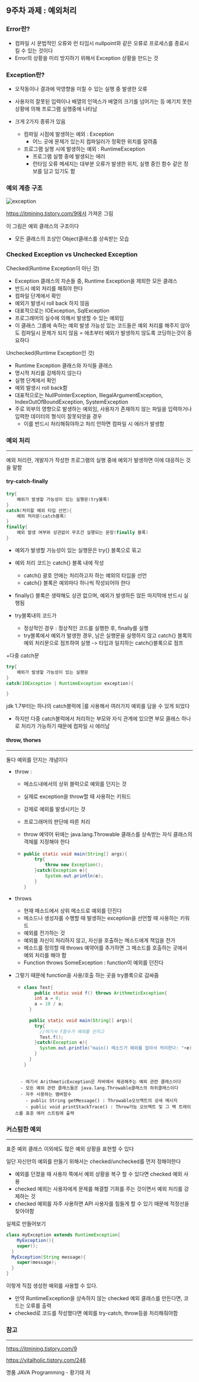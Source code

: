 ## 9주차 과제 : 예외처리

### Error란?

- 컴파일 시 문법적인 오류와 런 타임시 nullpoint와 같은 오류로 프로세스를 종료시킬 수 있는 것이다
- Error의 상황을 미리 방지하기 위해서 Exception 상황을 만드는 것



### Exception란?

- 오작동이나 결과에 악영향을 미칠 수 있는 실행 중 발생한 오류
- 사용자의 잘못된 입력이나 배열의 인덱스가 배열의 크기를 넘어가는 등 예기치 못한 상황에 의해 프로그램 실행중에 나타남

- 크게 2가지 종류가 있음
  - 컴파일 시점에 발생하는 예외 : Exception
    - 어느 곳에 문제가 있는지 컴파일러가 정확한 위치를 알려줌
  - 프로그램 실행 시에 발생하는 예외 : RuntimeException
    - 프로그램 실행 중에 발생되는 에러
    - 런타임 오류 메세지는 대부분 오류가 발생한 위치, 실행 중인 함수 같은 정보를 담고 있기도 함



### 예외 계층 구조

![exception](./img/exception.jpeg)

https://itmining.tistory.com/9에서 가져온 그림

이 그림은 예외 클래스의 구조이다

- 모든 클래스의 조상인 Object클래스를 상속받는 모습



### Checked Exception vs Unchecked Exception

Checked(Runtime Exception이 아닌 것)

- Exception 클래스의 자손들 중, Runtime Exception을 제외한 모든 클래스
- 반드시 예외 처리를 해줘야 한다
- 컴파일 단계에서 확인
- 예외가 발생시 roll back 하지 않음
- 대표적으로는 IOException, SqlException
- 프로그래머의 실수에 의해서 발생할 수 있는 예외임
- 이 클래스 그룹에 속하는 예외 발생 가능성 있는 코드들은 예외 처리를 해주지 않아도 컴파일시 문제가 되지 않음 = 애초부터 예외가 발생하지 않도록 코딩하는것이 중요하다



Unchecked(Runtime Exception인 것)

- Runtime Exception 클래스와 자식들 클래스
- 명시적 처리를 강제하지 않는다
- 실행 단계에서 확인
- 예외 발생시 roll back함
- 대표적으로는 NullPointerException, IllegalArgumentException, IndexOutOfBoundException, SystemException
- 주로 외부의 영향으로 발생하는 예외임, 사용자가 존재하지 않는 파일을 입력하거나 입력한 데이터의 형식이 잘못되엇을 경우
  - 이를 반드시 처리해줘야하고 처리 안하면 컴파일 시 에러가 발생함

### 예외 처리

---

예외 처리란, 개발자가 작성한 프로그램의 실행 중에 예외가 발생하면 이에 대응하는 것을 말함

#### try-catch-finally

```java
try{
	예외가 발생할 가능성이 있는 실행문(try블록)
}
catch(처리할 예외 타입 선언){
	예외 처리문(catch블록)
}
finally{
	예외 발생 여부와 상관없이 무조건 실행되는 문장(finally 블록)
}
```

- 예외가 발생할 가능성이 있는 실행문은 try{} 블록으로 묶고
- 예외 처리 코드는 catch{} 블록 내에 작성
  - catch() 괄호 안에는 처리하고자 하는 예외의 타입을 선언
  - catch{} 블록은 예외마다 하나씩 작성되어야 한다
- finally{} 블록은 생략해도 상관 없으며, 예외가 발생하든 않든 마지막에 반드시 실행됨

- try블록내의 코드가
  - 정상적인 경우 : 정상적인 코드를 실행한 후, finally를 실행
  - try블록에서 예외가 발생한 경우, 남은 실행문을 실행하지 않고 catch{} 블록의 예외 처리문으로 점프하여 실행 -> 타입과 일치하는 catch{}블록으로 점프

+다중 catch문

```java
try{
	예외가 발생할 가능성이 있는 실행문
}
catch(IOException | RuntimeException exception){

}
```

jdk 1.7부터는 하나의 catch블럭에 |를 사용해서 여러가지 예외를 담을 수 있게 되었다

- 하지만 다중 catch블럭에서 처리하는 부모와 자식 관계에 있으면 부모 클래스 하나로 처리가 가능하기 때문에 컴파일 시 에러남



#### throw, thorws

---

둘다 예외를 던지는 개념이다

- throw :

  - 메소드내에서의 상위 블럭으로 예외를 던지는 것

  - 실제로 exception을 throw할 때 사용하는 키워드

  - 강제로 예외를 발생시키는 것

  - 프로그래머의 판단에 따른 처리

  - throw 예약어 뒤에는 java.lang.Throwable 클래스를 상속받는 자식 클래스의 객체를 지정해야 한다

  - ```java
    public static void main(String[] args){
    	try{
    		throw new Exception();
    	}catch(Exception e){
    		System.out.println(e);
    	}
    }
    ```

- throws 

  - 현재 메소드에서 상위 메소드로 예외를 던진다
  - 메소드나 생성자를 수행할 때 발생하는 exception을 선언할 때 사용하는 키워드
  - 예외를 전가하는 것
  - 예외를 자신이 처리하지 않고, 자신을 호출하는 메소드에게 책임을 전가
  - 메소드를 정의할 때 throws 예약어를 추가하면 그 메소드를 호출하는 곳에서 예외 처리를 해야 함
  - Function throws SomeException : function이 예외를 던진다
  
- 그렇기 때문에 function을 사용/호출 하는 곳을 try블록으로 감싸줌
  
  - ```java
    class Test{
    	public static void f() throws ArithmeticException{
        int a = 0;
        a = 10 / a;
      }
      
      public static void main(String[] args){
        try{
          //여기서 f함수가 예외를 던지고
          Test.f(); 
        }catch(Exception e){
          System.out.println("main() 메소드가 예외를 잡아서 처리한다: "+e);
        }
      }
    }
    ```
  ```
  
    - 여기서 ArithmeticException은 자바에서 제공해주는 예외 관련 클래스이다
    - 모든 예외 관련 클래스들은 java.lang.Throwable클래스의 하위클래스이다
    - 자주 사용하는 멤버함수
      - public String getMessage() : Throwable오브젝트의 상세 메시지
      - public void printStackTrace() : Throw가능 오브젝트 및 그 백 트레이스를 표준 에러 스트림에 출력
  ```



### 커스텀한 예외

---

표준 예외 클래스 이외에도 많은 예외 상황을 표현할 수 있다

일단 자신만의 예외를 만들기 위해서는 checked/unchecked를 먼저 정해야한다

- 예외를 던졌을 때 사용자 쪽에서 예외 상황을 복구 할 수 있다면 checked 예외 사용
- checked 예외는 사용자에게 문제를 해결할 기회를 주는 것이면서 예외 처리를 강제하는 것
- checked 예외를 자주 사용하면 API 사용자를 힘들게 할 수 있기 때문에 적정선을 찾아야함



실제로 만들어보기

```java
class myException extends RuntimeException{
	MyException(){
    super();
  }
  MyException(String message){
    super(message);
  }
}
```

이렇게 직접 생성한 예외를 사용할 수 있다.

- 만약 RuntimeException을 상속하지 않는 checked 예외 클래스를 만든다면, 코드는 오류를 출력
- checked로 코드를 작성했다면 예외를 try-catch, throw등을 처리해줘야함



### 참고

---

https://itmining.tistory.com/9

https://vitalholic.tistory.com/246

명품 JAVA Programming - 황기태 저

